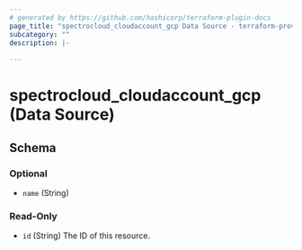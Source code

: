 ```yaml
---
# generated by https://github.com/hashicorp/terraform-plugin-docs
page_title: "spectrocloud_cloudaccount_gcp Data Source - terraform-provider-spectrocloud"
subcategory: ""
description: |-
  
---
```


# spectrocloud_cloudaccount_gcp (Data Source)





<!-- schema generated by tfplugindocs -->
## Schema

### Optional

- `name` (String)

### Read-Only

- `id` (String) The ID of this resource.


